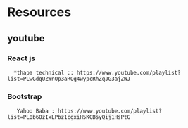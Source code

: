 # Resources

## youtube

### React js

      *thapa technical :: https://www.youtube.com/playlist?list=PLwGdqUZWnOp3aROg4wypcRhZqJG3ajZWJ

### Bootstrap

       Yahoo Baba : https://www.youtube.com/playlist?list=PL0b6OzIxLPbz1cgxiH5KCBsyQij1HsPtG
